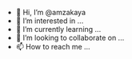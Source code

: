 - 👋 Hi, I’m @amzakaya
- 👀 I’m interested in ...
- 🌱 I’m currently learning ...
- 💞️ I’m looking to collaborate on ...
- 📫 How to reach me ...

<!---
amzakaya/amzakaya is a ✨ special ✨ repository because its `README.md` (this file) appears on your GitHub profile.
You can click the Preview link to take a look at your changes.
--->
